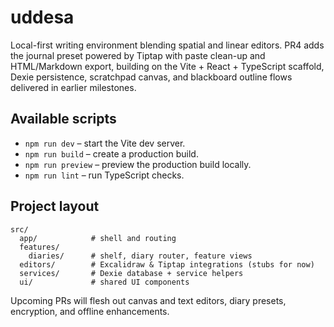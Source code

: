 # uddesa

Local-first writing environment blending spatial and linear editors. PR4 adds the journal preset powered by Tiptap with paste clean-up and HTML/Markdown export, building on the Vite + React + TypeScript scaffold, Dexie persistence, scratchpad canvas, and blackboard outline flows delivered in earlier milestones.

## Available scripts

- `npm run dev` – start the Vite dev server.
- `npm run build` – create a production build.
- `npm run preview` – preview the production build locally.
- `npm run lint` – run TypeScript checks.

## Project layout

```
src/
  app/            # shell and routing
  features/
    diaries/      # shelf, diary router, feature views
  editors/        # Excalidraw & Tiptap integrations (stubs for now)
  services/       # Dexie database + service helpers
  ui/             # shared UI components
```

Upcoming PRs will flesh out canvas and text editors, diary presets, encryption, and offline enhancements.
